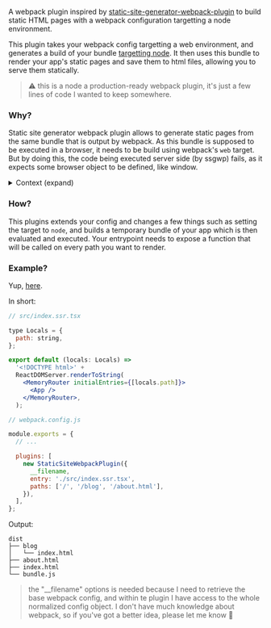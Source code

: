 A webpack plugin inspired by [static-site-generator-webpack-plugin](https://www.npmjs.com/package/static-site-generator-webpack-plugin) to build static HTML pages with a webpack configuration targetting a node environment.

This plugin takes your webpack config targetting a web environment, and generates a build of your bundle [targetting node](https://webpack.js.org/concepts/targets). It then uses this bundle to render your app's static pages and save them to html files, allowing you to serve them statically.

> ⚠️ this is a node a production-ready webpack plugin, it's just a few lines of code I wanted to keep somewhere.

### Why?

Static site generator webpack plugin allows to generate static pages from the same bundle that is output by webpack. As this bundle is supposed to be executed in a browser, it needs to be build using webpack's `web` target. But by doing this, the code being executed server side (by ssgwp) fails, as it expects some browser object to be defined, like window.

<details>
  <summary>Context (expand)</summary>

This happened to me while rendering a site which uses `@emotion/react`, and a solution would be to use webpack's `aliasFields`, as described in [this issue](https://github.com/emotion-js/emotion/issues/1246#issuecomment-601363607). It did help a bit, but then my ssr bundle was depending on standard node packages (such as `stream`), which are not available in the enviroment the code is evaluated.

But the comment right above on the gitub issue advises to handle this problem with the SSR solution that is used. This is where the idea of a webpack plugin making two builds, one for each environment, came from.

</details>

### How?

This plugins extends your config and changes a few things such as setting the target to `node`, and builds a temporary bundle of your app which is then evaluated and executed. Your entrypoint needs to expose a function that will be called on every path you want to render.

### Example?

Yup, [here](./example).

In short:

```jsx
// src/index.ssr.tsx

type Locals = {
  path: string,
};

export default (locals: Locals) =>
  '<!DOCTYPE html>' +
  ReactDOMServer.renderToString(
    <MemoryRouter initialEntries={[locals.path]}>
      <App />
    </MemoryRouter>,
  );
```

```js
// webpack.config.js

module.exports = {
  // ...

  plugins: [
    new StaticSiteWebpackPlugin({
      __filename,
      entry: './src/index.ssr.tsx',
      paths: ['/', '/blog', '/about.html'],
    }),
  ],
};
```

Output:

```
dist
├── blog
│   └── index.html
├── about.html
├── index.html
└── bundle.js
```

> the "\_\_filename" options is needed because I need to retrieve the base webpack config, and within te plugin I have access to the whole normalized config object. I don't have much knowledge about webpack, so if you've got a better idea, please let me know 🙏

